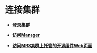# 连接集群<a name="mrs_01_0080"></a>

-   **[登录集群](登录集群.md)**  

-   **[访问Manager](访问Manager.md)**  

-   **[访问MRS集群上托管的开源组件Web页面](访问MRS集群上托管的开源组件Web页面.md)**  


